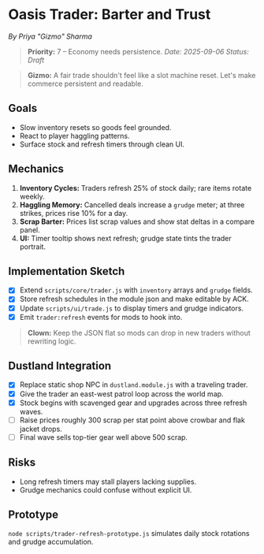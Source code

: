# Oasis Trader: Barter and Trust

*By Priya "Gizmo" Sharma*
> **Priority:** 7 – Economy needs persistence.
*Date: 2025-09-06*
*Status: Draft*

> **Gizmo:** A fair trade shouldn't feel like a slot machine reset. Let's make commerce persistent and readable.

## Goals
- Slow inventory resets so goods feel grounded.
- React to player haggling patterns.
- Surface stock and refresh timers through clean UI.

## Mechanics
1. **Inventory Cycles:** Traders refresh 25% of stock daily; rare items rotate weekly.
2. **Haggling Memory:** Cancelled deals increase a `grudge` meter; at three strikes, prices rise 10% for a day.
3. **Scrap Barter:** Prices list scrap values and show stat deltas in a compare panel.
4. **UI:** Timer tooltip shows next refresh; grudge state tints the trader portrait.

## Implementation Sketch
- [x] Extend `scripts/core/trader.js` with `inventory` arrays and `grudge` fields.
- [x] Store refresh schedules in the module json and make editable by ACK.
 - [x] Update `scripts/ui/trade.js` to display timers and grudge indicators.
- [x] Emit `trader:refresh` events for mods to hook into.

> **Clown:** Keep the JSON flat so mods can drop in new traders without rewriting logic.

## Dustland Integration
- [x] Replace static shop NPC in `dustland.module.js` with a traveling trader.
- [x] Give the trader an east-west patrol loop across the world map.
 - [x] Stock begins with scavenged gear and upgrades across three refresh waves.
- [ ] Raise prices roughly 300 scrap per stat point above crowbar and flak jacket drops.
- [ ] Final wave sells top-tier gear well above 500 scrap.

## Risks
- Long refresh timers may stall players lacking supplies.
- Grudge mechanics could confuse without explicit UI.

## Prototype
`node scripts/trader-refresh-prototype.js` simulates daily stock rotations and grudge accumulation.
